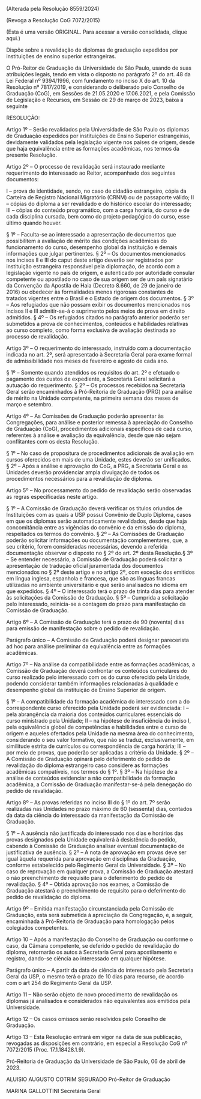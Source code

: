 (Alterada pela Resolução 8559/2024)

(Revoga a Resolução CoG 7072/2015)

(Esta é uma versão ORIGINAL. Para acessar a versão consolidada, clique aqui.)

Dispõe sobre a revalidação de diplomas de graduação expedidos por instituições de ensino superior estrangeiras.

O Pró-Reitor de Graduação da Universidade de São Paulo, usando de suas atribuições legais, tendo em vista o disposto no parágrafo 2º do art. 48 da Lei Federal nº 9394/1996, com fundamento no inciso X do art. 10 da Resolução nº 7817/2019, e considerando o deliberado pelo Conselho de Graduação (CoG), em Sessões de 21.05.2020 e 17.06.2021, e pela Comissão de Legislação e Recursos, em Sessão de 29 de março de 2023, baixa a seguinte

RESOLUÇÃO:

Artigo 1º – Serão revalidados pela Universidade de São Paulo os diplomas de Graduação expedidos por instituições de Ensino Superior estrangeiras, devidamente validados pela legislação vigente nos países de origem, desde que haja equivalência entre as formações acadêmicas, nos termos da presente Resolução.

Artigo 2º – O processo de revalidação será instaurado mediante requerimento do interessado ao Reitor, acompanhado dos seguintes documentos:

I – prova de identidade, sendo, no caso de cidadão estrangeiro, cópia da Carteira de Registro Nacional Migratório (CRNM) ou de passaporte válido;
II – cópias do diploma a ser revalidado e do histórico escolar do interessado;
III – cópias do conteúdo programático, com a carga horária, do curso e de cada disciplina cursada, bem como do projeto pedagógico do curso, esse último quando houver.

§ 1º – Faculta-se ao interessado a apresentação de documentos que possibilitem a avaliação de mérito das condições acadêmicas do funcionamento do curso, desempenho global da instituição e demais informações que julgar pertinentes.
§ 2º – Os documentos mencionados nos incisos II e III do caput deste artigo deverão ser registrados por instituição estrangeira responsável pela diplomação, de acordo com a legislação vigente no país de origem, e autenticado por autoridade consular competente ou apostilado no caso de sua origem ser de um país signatário da Convenção da Apostila de Haia (Decreto 8.660, de 29 de janeiro de 2016) ou obedecer às formalidades menos rigorosas constantes de tratados vigentes entre o Brasil e o Estado de origem dos documentos.
§ 3º – Aos refugiados que não possam exibir os documentos mencionados nos incisos II e III admitir-se-á o suprimento pelos meios de prova em direito admitidos.
§ 4º – Os refugiados citados no parágrafo anterior poderão ser submetidos a prova de conhecimentos, conteúdos e habilidades relativas ao curso completo, como forma exclusiva de avaliação destinada ao processo de revalidação.

Artigo 3º – O requerimento do interessado, instruído com a documentação indicada no art. 2º, será apresentado à Secretaria Geral para exame formal de admissibilidade nos meses de fevereiro e agosto de cada ano.

§ 1º – Somente quando atendidos os requisitos do art. 2º e efetuado o pagamento dos custos de expediente, a Secretaria Geral solicitará a autuação do requerimento.
§ 2º – Os processos recebidos na Secretaria Geral serão encaminhados à Pró-Reitoria de Graduação (PRG) para análise de mérito na Unidade competente, na primeira semana dos meses de março e setembro.

Artigo 4º – As Comissões de Graduação poderão apresentar às Congregações, para análise e posterior remessa à apreciação do Conselho de Graduação (CoG), procedimentos adicionais específicos de cada curso, referentes à análise e avaliação da equivalência, desde que não sejam conflitantes com os desta Resolução.

§ 1º – No caso de propositura de procedimentos adicionais de avaliação em cursos oferecidos em mais de uma Unidade, estes deverão ser unificados.
§ 2º – Após a análise e aprovação do CoG, a PRG, a Secretaria Geral e as Unidades deverão providenciar ampla divulgação de todos os procedimentos necessários para a revalidação de diploma.

Artigo 5º – No processamento do pedido de revalidação serão observadas as regras especificadas neste artigo.

§ 1º – A Comissão de Graduação deverá verificar os títulos oriundos de Instituições com as quais a USP possui Convênio de Duplo Diploma, casos em que os diplomas serão automaticamente revalidados, desde que haja concomitância entre as vigências do convênio e da emissão do diploma, respeitados os termos do convênio.
§ 2º – As Comissões de Graduação poderão solicitar informações ou documentação complementares, que, a seu critério, forem consideradas necessárias, devendo a referida documentação observar o disposto no § 2º do art. 2º desta Resolução.§ 3º – Se entender necessário, a Comissão de Graduação poderá solicitar a apresentação de tradução oficial juramentada dos documentos mencionados no § 2º deste artigo e no artigo 2º, com exceção dos emitidos em língua inglesa, espanhola e francesa, que são as línguas francas utilizadas no ambiente universitário e que serão analisados no idioma em que expedidos.
§ 4º – O interessado terá o prazo de trinta dias para atender às solicitações da Comissão de Graduação.
§ 5º – Cumprida a solicitação pelo interessado, reinicia-se a contagem do prazo para manifestação da Comissão de Graduação.

Artigo 6º – A Comissão de Graduação terá o prazo de 90 (noventa) dias para emissão de manifestação sobre o pedido de revalidação.

Parágrafo único – A Comissão de Graduação poderá designar parecerista ad hoc para análise preliminar da equivalência entre as formações acadêmicas.

Artigo 7º – Na análise da compatibilidade entre as formações acadêmicas, a Comissão de Graduação deverá confrontar os conteúdos curriculares do curso realizado pelo interessado com os do curso oferecido pela Unidade, podendo considerar também informações relacionadas à qualidade e desempenho global da instituição de Ensino Superior de origem.

§ 1º – A compatibilidade da formação acadêmica do interessado com a do correspondente curso oferecido pela Unidade poderá ser evidenciada:
I – pela abrangência da maioria dos conteúdos curriculares essenciais do curso ministrado pela Unidade;
II – na hipótese de insuficiência do inciso I, pela equivalência global de competências e habilidades entre o curso de origem e aqueles ofertados pela Unidade na mesma área do conhecimento, considerando o seu valor formativo, que não se traduz, exclusivamente, em similitude estrita de currículos ou correspondência de carga horária;
III – por meio de provas, que poderão ser aplicadas a critério da Unidade.
§ 2º – A Comissão de Graduação opinará pelo deferimento do pedido de revalidação do diploma estrangeiro caso considere as formações acadêmicas compatíveis, nos termos do § 1º.
§ 3º – Na hipótese de a análise de conteúdos evidenciar a não compatibilidade da formação acadêmica, a Comissão de Graduação manifestar-se-á pela denegação do pedido de revalidação.

Artigo 8º – As provas referidas no inciso III do § 1º do art. 7º serão realizadas nas Unidades no prazo máximo de 60 (sessenta) dias, contados da data da ciência do interessado da manifestação da Comissão de Graduação.

§ 1º – A ausência não justificada do interessado nos dias e horários das provas designados pela Unidade equivalerá à desistência do pedido, cabendo à Comissão de Graduação analisar eventual documentação de justificativa de ausência.
§ 2º – A nota de aprovação em provas deve ser igual àquela requerida para aprovação em disciplinas da Graduação, conforme estabelecido pelo Regimento Geral da Universidade.
§ 3º – No caso de reprovação em qualquer prova, a Comissão de Graduação atestará o não preenchimento de requisito para o deferimento do pedido de revalidação.
§ 4º – Obtida aprovação nos exames, a Comissão de Graduação atestará o preenchimento de requisito para o deferimento do pedido de revalidação do diploma.

Artigo 9º – Emitida manifestação circunstanciada pela Comissão de Graduação, esta será submetida à apreciação da Congregação, e, a seguir, encaminhada à Pró-Reitoria de Graduação para homologação pelos colegiados competentes.

Artigo 10 – Após a manifestação do Conselho de Graduação ou conforme o caso, da Câmara competente, se deferido o pedido de revalidação do diploma, retornarão os autos à Secretaria Geral para apostilamento e registro, dando-se ciência ao interessado em qualquer hipótese.

Parágrafo único – A partir da data de ciência do interessado pela Secretaria Geral da USP, o mesmo terá o prazo de 10 dias para recurso, de acordo com o art 254 do Regimento Geral da USP.

Artigo 11 – Não serão objeto de novo procedimento de revalidação os diplomas já analisados e considerados não equivalentes aos emitidos pela Universidade.

Artigo 12 – Os casos omissos serão resolvidos pelo Conselho de Graduação.

Artigo 13 – Esta Resolução entrará em vigor na data de sua publicação, revogadas as disposições em contrário, em especial a Resolução CoG nº 7072/2015 (Proc. 17.1.18428.1.9).

Pró-Reitoria de Graduação da Universidade de São Paulo, 06 de abril de 2023.

ALUISIO AUGUSTO COTRIM SEGURADO
Pró-Reitor de Graduação

MARINA GALLOTTINI
Secretária Geral
